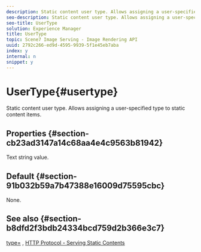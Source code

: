 ```yaml
---
description: Static content user type. Allows assigning a user-specified type to static content items.
seo-description: Static content user type. Allows assigning a user-specified type to static content items.
seo-title: UserType
solution: Experience Manager
title: UserType
topic: Scene7 Image Serving - Image Rendering API
uuid: 2792c266-ed9d-4595-9939-5f1e45eb7aba
index: y
internal: n
snippet: y
---
```


# UserType{#usertype}

Static content user type. Allows assigning a user-specified type to static content items.

## Properties {#section-cb23ad3147a14c68aa4e4c9563b81942}

Text string value.

## Default {#section-91b032b59a7b47388e16009d75595cbc}

None.

## See also {#section-b8dfd2f3bdb24334bcd759d2b366e3c7}

[type=](r_type.md#reference_89094FD1C50C444EB082CD266769CCCB) , [HTTP Protocol - Serving Static Contents](r_serving_static_non-image_content.md#reference_CBE50E697FDF4C7BBB0084F98B7739DA) 
